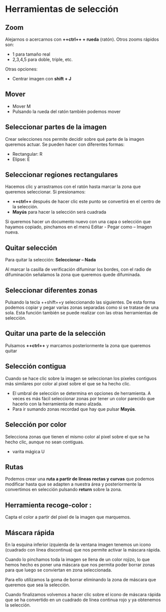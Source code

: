 # Herramientas de selección

## Zoom

Alejarnos o acercarnos con **++ctrl++ + rueda** (ratón). Otros zooms rápidos son:

- 1 para tamaño real
- 2,3,4,5 para doble, triple, etc.

Otras opciones:

- Centrar imagen con **shift + J**

## Mover

- Mover M
- Pulsando la rueda del ratón también podemos mover

## Seleccionar partes de la imagen

Crear selecciones nos permite decidir sobre qué parte de la imagen queremos actuar. Se pueden hacer con diferentes formas:

- Rectangular: R
- Elipse: E

## Seleccionar regiones rectangulares

Hacemos clic y arrastramos con el ratón hasta
marcar la zona que queremos seleccionar.
Si presionamos:

- **++ctrl++** después de hacer clic este punto se convertirá en el centro de la selección.
- **Mayús** para hacer la selección será cuadrada

Si queremos hacer un documento nuevo con una capa o selección que hayamos copiado,
pinchamos en el menú Editar - Pegar como – Imagen nueva.

## Quitar selección

Para quitar la selección: **Seleccionar – Nada**

Al marcar la casilla de verificación difuminar los bordes, con el radio de difuminación señalamos la zona que queremos quede difuminada.

## Seleccionar diferentes zonas

Pulsando la tecla ++shift++y seleccionando las siguientes. De esta forma podemos copiar y pegar varias zonas separadas como si se tratase de una sola. Esta función también se puede realizar con las otras herramientas de selección.

## Quitar una parte de la selección

Pulsamos **++ctrl++**  y marcamos posteriormente la zona que queremos quitar

## Selección contigua

Cuando se hace clic sobre la imagen se seleccionan los píxeles contiguos más similares por color al pixel sobre el que se ha hecho clic.

- El umbral de selección se determina en opciones de herramienta. A veces es más fácil seleccionar zonas por tener un color
parecido que hacerlo con la herramienta de mano alzada.
- Para ir sumando zonas recordad que hay que pulsar **Mayús**.

## Selección por color

Selecciona zonas que tienen el mismo color al pixel sobre el que se ha hecho clic, aunque no sean contiguas.

- varita mágica U

## Rutas

Podemos crear una **ruta a partir de líneas rectas y curvas** que podemos modificar hasta que se adapten a nuestra área y posteriormente la convertimos en selección pulsando **return** sobre la zona.

## Herramienta recoge-color :

Capta el color a partir del pixel de la imagen que marquemos.

## Máscara rápida

En la esquina inferior izquierda de la ventana imagen tenemos un icono (cuadrado con línea discontinua) que nos permite activar la máscara rápida.

Cuando lo pinchamos toda la imagen se llena de un color rojizo, lo que hemos hecho es poner una máscara que nos permita poder borrar zonas para que luego se conviertan en zona seleccionada.

Para ello utilizamos la goma de borrar eliminando la zona de máscara que queremos que sea la selección.

Cuando finalizamos volvemos a hacer clic sobre el icono de máscara rápida que se ha convertido en un cuadrado de línea continua rojo y ya obtenemos la selección.
